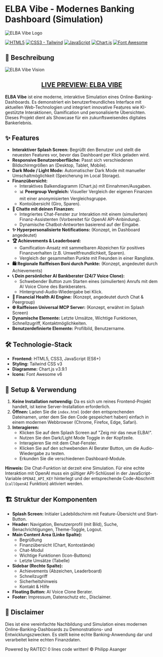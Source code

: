 # ELBA Vibe - Modernes Banking Dashboard (Simulation)

![ELBA Vibe Logo](https://sp23.online/images/logo.png)

[![HTML5](https://img.shields.io/badge/HTML5-%23E34F26.svg?style=for-the-badge&logo=html5&logoColor=white)](https://developer.mozilla.org/en-US/docs/Web/Guide/HTML/HTML5)
[![CSS3 - Tailwind](https://img.shields.io/badge/Tailwind_CSS-38B2AC?style=for-the-badge&logo=tailwind-css&logoColor=white)](https://tailwindcss.com/)
[![JavaScript](https://img.shields.io/badge/JavaScript-%23323330.svg?style=for-the-badge&logo=javascript&logoColor=%23F7DF1E)](https://developer.mozilla.org/en-US/docs/Web/JavaScript)
[![Chart.js](https://img.shields.io/badge/Chart.js-FF6384?style=for-the-badge&logo=chartdotjs&logoColor=white)](https://www.chartjs.org/)
[![Font Awesome](https://img.shields.io/badge/Font_Awesome-528DD7?style=for-the-badge&logo=fontawesome&logoColor=white)](https://fontawesome.com/)

## 🌟 Beschreibung

![ELBA Vibe Vision](https://sp23.online/images/vision.png)

<div align="center">
<h2><a href="https://elba-vibe.sp23.online">LIVE PREVIEW: ELBA VIBE</a></h6>
</div>

**ELBA Vibe** ist eine moderne, interaktive Simulation eines Online-Banking-Dashboards. Es demonstriert ein benutzerfreundliches Interface mit aktuellen Web-Technologien und integriert innovative Features wie KI-gestützte Interaktionen, Gamification und personalisierte Übersichten. Dieses Projekt dient als Showcase für ein zukunftsweisendes digitales Bankerlebnis.

## ✨ Features

* **Interaktiver Splash Screen:** Begrüßt den Benutzer und stellt die neuesten Features vor, bevor das Dashboard per Klick geladen wird.
* **Responsive Benutzeroberfläche:** Passt sich verschiedenen Bildschirmgrößen an (Desktop, Tablet, Mobile).
* **Dark Mode / Light Mode:** Automatischer Dark Mode mit manueller Umschaltmöglichkeit (Speicherung im Local Storage).
* **Finanzübersicht:**
    * Interaktives Balkendiagramm (Chart.js) mit Einnahmen/Ausgaben.
    * 📊 **Peergroup Vergleich:** Visueller Vergleich der eigenen Finanzen mit einer anonymisierten Vergleichsgruppe.
    * Kontoübersicht (Giro, Sparen).
* **💬 Chatte mit deinen Finanzen:**
    * Integriertes Chat-Fenster zur Interaktion mit einem (simulierten) Finanz-Assistenten (Vorbereitet für OpenAI API-Anbindung).
    * Dynamische Chatbot-Antworten basierend auf der Eingabe.
* **✨ Hyperpersonalisierte Notifications:** (Konzept, im Dashboard angedeutet)
* **🏆 Achievements & Leaderboard:**
    * Gamification-Ansatz mit sammelbaren Abzeichen für positives Finanzverhalten (z.B. Umweltfreundlichkeit, Sparen).
    * Vergleich der gesammelten Punkte mit Freunden in einer Rangliste.
* **🛍️ Regionale Raiffeisen Boni durch Punkte:** (Konzept, angedeutet durch Achievements)
* **📞 Dein persönlicher AI Bankberater (24/7 Voice Clone):**
    * Schwebender Button zum Starten eines (simulierten) Anrufs mit dem AI Voice Clone des Bankberaters.
    * Hintergrund-Audio-Wiedergabe bei Klick.
* **🧠 Financial Health AI Engine:** (Konzept, angedeutet durch Chat & Peergroup)
* **🌐 Raiffeisen Universal MCP Server:** (Konzept, erwähnt im Splash Screen)
* **Dynamische Elemente:** Letzte Umsätze, Wichtige Funktionen, Schnellzugriff, Kontaktmöglichkeiten.
* **Benutzerdefinierte Elemente:** Profilbild, Benutzername.

## 🛠️ Technologie-Stack

* **Frontend:** HTML5, CSS3, JavaScript (ES6+)
* **Styling:** Tailwind CSS v3
* **Diagramme:** Chart.js v3.9.1
* **Icons:** Font Awesome v6

## 🚀 Setup & Verwendung

1.  **Keine Installation notwendig:** Da es sich um reines Frontend-Projekt handelt, ist keine Server-Installation erforderlich.
2.  **Öffnen:** Laden Sie die `index.html` (oder den entsprechenden Dateinamen, unter dem Sie den Code gespeichert haben) einfach in einem modernen Webbrowser (Chrome, Firefox, Edge, Safari).
3.  **Interagieren:**
    * Klicken Sie auf dem Splash Screen auf "Zeig mir das neue ELBA!".
    * Nutzen Sie den Dark/Light Mode Toggle in der Kopfzeile.
    * Interagieren Sie mit dem Chat-Fenster.
    * Klicken Sie auf den schwebenden AI Berater Button, um die Audio-Wiedergabe zu testen.
    * Erkunden Sie die verschiedenen Dashboard-Module.

**Hinweis:** Die Chat-Funktion ist derzeit eine Simulation. Für eine echte Interaktion mit OpenAI muss ein gültiger API-Schlüssel in der JavaScript-Variable `OPENAI_API_KEY` hinterlegt und der entsprechende Code-Abschnitt (`callOpenAI` Funktion) aktiviert werden.

## 🏗️ Struktur der Komponenten

* **Splash Screen:** Initialer Ladebildschirm mit Feature-Übersicht und Start-Button.
* **Header:** Navigation, Benutzerprofil (mit Bild), Suche, Benachrichtigungen, Theme-Toggle, Logout.
* **Main Content Area (Linke Spalte):**
    * Begrüßung
    * Finanzübersicht (Chart, Kontostände)
    * Chat-Modul
    * Wichtige Funktionen (Icon-Buttons)
    * Letzte Umsätze (Tabelle)
* **Sidebar (Rechte Spalte):**
    * Achievements (Abzeichen, Leaderboard)
    * Schnellzugriff
    * Sicherheitshinweis
    * Kontakt & Hilfe
* **Floating Button:** AI Voice Clone Berater.
* **Footer:** Impressum, Datenschutz etc., Disclaimer.

## 📝 Disclaimer

Dies ist eine vereinfachte Nachbildung und Simulation eines modernen Online-Banking-Dashboards zu Demonstrations- und Entwicklungszwecken. Es stellt keine echte Banking-Anwendung dar und verarbeitet keine echten Finanzdaten.

Powered by RAITEC!
0 lines code written! © Philipp Asanger
